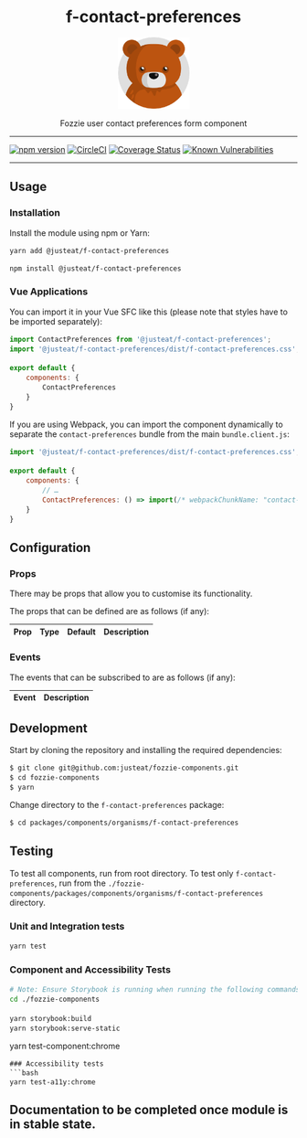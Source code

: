<div align="center">

# f-contact-preferences

<img width="125" alt="Fozzie Bear" src="../../../../bear.png" />

Fozzie user contact preferences form component

</div>

---

[![npm version](https://badge.fury.io/js/%40justeat%2Ff-contact-preferences.svg)](https://badge.fury.io/js/%40justeat%2Ff-contact-preferences)
[![CircleCI](https://circleci.com/gh/justeat/fozzie-components.svg?style=svg)](https://circleci.com/gh/justeat/workflows/fozzie-components)
[![Coverage Status](https://coveralls.io/repos/github/justeat/f-contact-preferences/badge.svg)](https://coveralls.io/github/justeat/f-contact-preferences)
[![Known Vulnerabilities](https://snyk.io/test/github/justeat/f-contact-preferences/badge.svg?targetFile=package.json)](https://snyk.io/test/github/justeat/f-contact-preferences?targetFile=package.json)

---

## Usage

### Installation

Install the module using npm or Yarn:

```sh
yarn add @justeat/f-contact-preferences
```

```sh
npm install @justeat/f-contact-preferences
```



### Vue Applications

You can import it in your Vue SFC like this (please note that styles have to be imported separately):

```js
import ContactPreferences from '@justeat/f-contact-preferences';
import '@justeat/f-contact-preferences/dist/f-contact-preferences.css';

export default {
    components: {
        ContactPreferences
    }
}
```

If you are using Webpack, you can import the component dynamically to separate the `contact-preferences` bundle from the main `bundle.client.js`:

```js
import '@justeat/f-contact-preferences/dist/f-contact-preferences.css';

export default {
    components: {
        // …
        ContactPreferences: () => import(/* webpackChunkName: "contact-preferences" */ '@justeat/f-contact-preferences')
    }
}
```

## Configuration

### Props

There may be props that allow you to customise its functionality.

The props that can be defined are as follows (if any):

| Prop  | Type  | Default | Description |
| ----- | ----- | ------- | ----------- |

### Events

The events that can be subscribed to are as follows (if any):

| Event | Description |
| ----- | ----------- |

## Development

Start by cloning the repository and installing the required dependencies:

```sh
$ git clone git@github.com:justeat/fozzie-components.git
$ cd fozzie-components
$ yarn
```

Change directory to the `f-contact-preferences` package:

```sh
$ cd packages/components/organisms/f-contact-preferences
```

## Testing

To test all components, run from root directory.
To test only `f-contact-preferences`, run from the `./fozzie-components/packages/components/organisms/f-contact-preferences` directory.

### Unit and Integration tests

```sh
yarn test
```

### Component and Accessibility Tests

```bash
# Note: Ensure Storybook is running when running the following commands
cd ./fozzie-components

yarn storybook:build
yarn storybook:serve-static
```

yarn test-component:chrome
```
### Accessibility tests
```bash
yarn test-a11y:chrome
```
## Documentation to be completed once module is in stable state.


